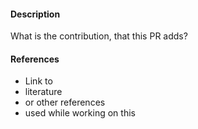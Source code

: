 #### Description
What is the contribution, that this PR adds?

#### References
- Link to 
- literature
- or other references
- used while working on this
